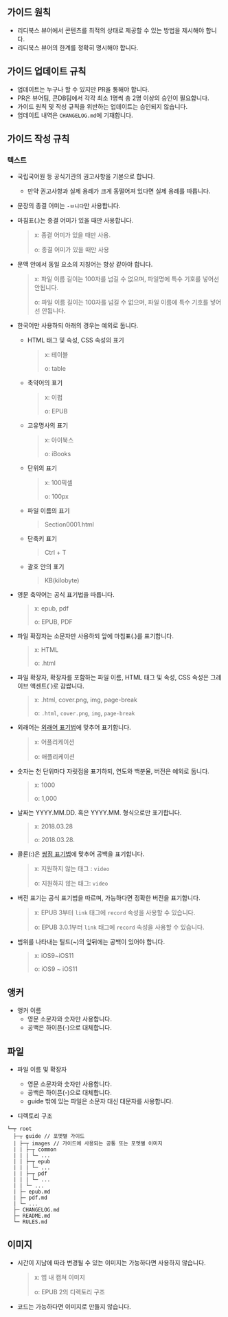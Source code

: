## 가이드 원칙

- 리디북스 뷰어에서 콘텐츠를 최적의 상태로 제공할 수 있는 방법을 제시해야 합니다.
- 리디북스 뷰어의 한계를 정확히 명시해야 합니다.

## 가이드 업데이트 규칙

- 업데이트는 누구나 할 수 있지만 PR을 통해야 합니다.
- PR은 뷰어팀, 콘DB팀에서 각각 최소 1명씩 총 2명 이상의 승인이 필요합니다.
- 가이드 원칙 및 작성 규칙을 위반하는 업데이트는 승인되지 않습니다.
- 업데이트 내역은 `CHANGELOG.md`에 기재합니다.

## 가이드 작성 규칙

### 텍스트

- 국립국어원 등 공식기관의 권고사항을 기본으로 합니다.
  - 만약 권고사항과 실제 용례가 크게 동떨어져 있다면 실제 용례를 따릅니다.

- 문장의 종결 어미는 `-ㅂ니다`만 사용합니다.

- 마침표(.)는 종결 어미가 있을 때만 사용합니다.
  > x: 종결 어미가 있을 때만 사용.
  > 
  > o: 종결 어미가 있을 때만 사용

- 문맥 안에서 동일 요소의 지칭어는 항상 같아야 합니다.
  > x: 파일 이름 길이는 100자를 넘길 수 없으며, 파일명에 특수 기호를 넣어선 안됩니다.
  > 
  > o: 파일 이름 길이는 100자를 넘길 수 없으며, 파일 이름에 특수 기호를 넣어선 안됩니다.

- 한국어만 사용하되 아래의 경우는 예외로 둡니다.
  - HTML 태그 및 속성, CSS 속성의 표기
    > x: 테이블
    > 
    > o: table
  - 축약어의 표기
    > x: 이펍
    > 
    > o: EPUB
  - 고유명사의 표기
    > x: 아이북스
    > 
    > o: iBooks
  - 단위의 표기
    > x: 100픽셀
    > 
    > o: 100px
  - 파일 이름의 표기
    > Section0001.html
  - 단축키 표기
    > Ctrl + T
  - 괄호 안의 표기
    > KB(kilobyte)

- 영문 축약어는 공식 표기법을 따릅니다.
  > x: epub, pdf
  > 
  > o: EPUB, PDF

- 파일 확장자는 소문자만 사용하되 앞에 마침표(.)를 표기합니다.
  > x: HTML
  > 
  > o: .html

- 파일 확장자, 확장자를 포함하는 파일 이름, HTML 태그 및 속성, CSS 속성은 그레이브 액센트(\`)로 감쌉니다.
  > x: .html, cover.png, img, page-break
  > 
  > o: `.html`, `cover.png`, `img`, `page-break`

- 외래어는 [외래어 표기법](https://www.korean.go.kr/front/foreignSpell/foreignSpellList.do)에 맞추어 표기합니다.
  > x: 어플리케이션
  > 
  > o: 애플리케이션

- 숫자는 천 단위마다 자릿점을 표기하되, 연도와 백분율, 버전은 예외로 둡니다.
  > x: 1000
  > 
  > o: 1,000

- 날짜는 YYYY.MM.DD. 혹은 YYYY.MM. 형식으로만 표기합니다.
  > x: 2018.03.28
  > 
  > o: 2018.03.28.

- 콜론(:)은 [쌍점 표기법](https://www.korean.go.kr/front/page/pageView.do?page_id=P000197&mn_id=30)에 맞추어 공백을 표기합니다.
  > x: 지원하지 않는 태그 : `video`
  > 
  > o: 지원하지 않는 태그: `video`

- 버전 표기는 공식 표기법을 따르며, 가능하다면 정확한 버전을 표기합니다.
  > x: EPUB 3부터 `link` 태그에 `record` 속성을 사용할 수 있습니다.
  > 
  > o: EPUB 3.0.1부터 `link` 태그에 `record` 속성을 사용할 수 있습니다.

- 범위를 나타내는 틸드(~)의 앞뒤에는 공백이 있어야 합니다.

  > x: iOS9~iOS11
  > 
  > o: iOS9 ~ iOS11

## 앵커

- 앵커 이름
  - 영문 소문자와 숫자만 사용합니다.
  - 공백은 하이픈(-)으로 대체합니다.

## 파일

- 파일 이름 및 확장자
  - 영문 소문자와 숫자만 사용합니다.
  - 공백은 하이픈(-)으로 대체합니다.
  - guide 밖에 있는 파일은 소문자 대신 대문자를 사용합니다.

- 디렉토리 구조
```
└─┬ root
  ├─┬ guide // 포멧별 가이드
  | ├─┬ images // 가이드에 사용되는 공통 또는 포멧별 이미지
  | | ├─┬ common
  | | | └─ ...
  | | ├─┬ epub
  | | | └─ ...
  | | ├─┬ pdf
  | | | └─ ...
  | | └─ ...
  | ├─ epub.md
  | ├─ pdf.md
  | └─ ...
  ├─ CHANGELOG.md
  ├─ README.md
  └─ RULES.md
```

## 이미지

- 시간이 지남에 따라 변경될 수 있는 이미지는 가능하다면 사용하지 않습니다.
  > x: 앱 내 캡쳐 이미지
  > 
  > o: EPUB 2의 디렉토리 구조

- 코드는 가능하다면 이미지로 만들지 않습니다.

